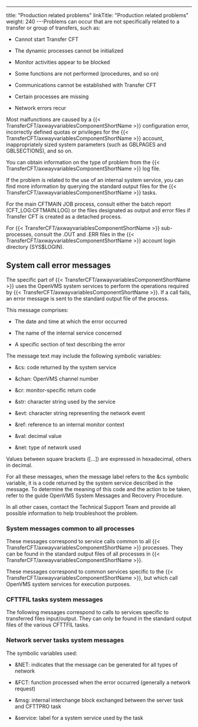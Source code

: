 ---
title: "Production related problems"
linkTitle: "Production related problems"
weight: 240
---Problems can occur that are not specifically related to a transfer or group of transfers, such as:

- Cannot start Transfer CFT

<!-- -->

- The dynamic processes cannot be initialized

<!-- -->

- Monitor activities appear to be blocked

<!-- -->

- Some functions are not performed (procedures, and so on)

<!-- -->

- Communications cannot be established with Transfer CFT

<!-- -->

- Certain processes are missing

<!-- -->

- Network errors recur

Most malfunctions are caused by a {{< TransferCFT/axwayvariablesComponentShortName  >}} configuration error, incorrectly defined quotas or privileges for the {{< TransferCFT/axwayvariablesComponentShortName  >}} account, inappropriately sized system parameters (such as GBLPAGES and GBLSECTIONS), and so on.

You can obtain information on the type of problem from the {{< TransferCFT/axwayvariablesComponentShortName  >}} log file.

If the problem is related to the use of an internal system service, you can find more information by querying the standard output files for the {{< TransferCFT/axwayvariablesComponentShortName  >}} tasks.

For the main CFTMAIN JOB process, consult either the batch report (CFT_LOG:CFTMAIN.LOG) or the files designated as output and error files if Transfer CFT is created as a detached process.

For {{< TransferCFT/axwayvariablesComponentShortName  >}} sub-processes, consult the .OUT and .ERR files in the {{< TransferCFT/axwayvariablesComponentShortName  >}} account login directory (SYS$LOGIN).

## System call error messages

The specific part of {{< TransferCFT/axwayvariablesComponentShortName  >}} uses the OpenVMS system services to perform the operations required by {{< TransferCFT/axwayvariablesComponentShortName  >}}. If a call fails, an error message is sent to the standard output file of the process.

This message comprises:

- The date and time at which the error occurred

<!-- -->

- The name of the internal service concerned

<!-- -->

- A specific section of text describing the error

The message text may include the following symbolic variables:

- &cs: code returned by the system service

<!-- -->

- &chan: OpenVMS channel number

<!-- -->

- &cr: monitor-specific return code

<!-- -->

- &str: character string used by the service

<!-- -->

- &evt: character string representing the network event

<!-- -->

- &ref: reference to an internal monitor context

<!-- -->

- &val: decimal value

<!-- -->

- &net: type of network used

Values between square brackets ([...]) are expressed in hexadecimal, others in decimal.

For all these messages, when the message label refers to the &cs symbolic variable, it is a code returned by the system service described in the message. To determine the meaning of this code and the action to be taken, refer to the guide OpenVMS System Messages and Recovery Procedure.

In all other cases, contact the Technical Support Team and provide all possible information to help troubleshoot the problem.

### System messages common to all processes

These messages correspond to service calls common to all {{< TransferCFT/axwayvariablesComponentShortName  >}} processes. They can be found in the standard output files of all processes in {{< TransferCFT/axwayvariablesComponentShortName  >}}.

These messages correspond to common services specific to the {{< TransferCFT/axwayvariablesComponentShortName  >}}, but which call OpenVMS system services for execution purposes.

### CFTTFIL tasks system messages

The following messages correspond to calls to services specific to transferred files input/output. They can only be found in the standard output files of the various CFTTFIL tasks.

### Network server tasks system messages

The symbolic variables used:

- &NET: indicates that the message can be generated for all types of network

<!-- -->

- &FCT: function processed when the error occurred (generally a network request)

<!-- -->

- &msg: internal interchange block exchanged between the server task and CFTTPRO task

<!-- -->

- &service: label for a system service used by the task
